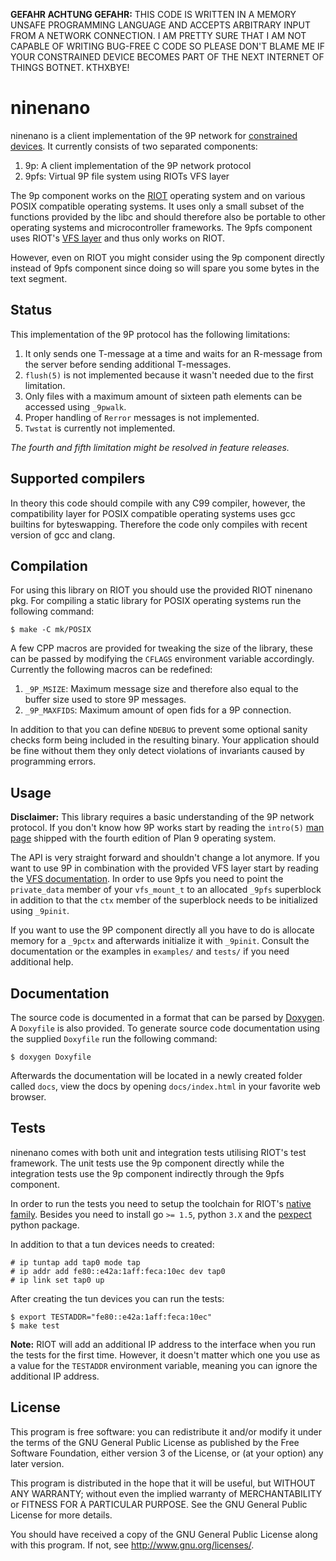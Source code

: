 **GEFAHR ACHTUNG GEFAHR:** THIS CODE IS WRITTEN IN A MEMORY UNSAFE
PROGRAMMING LANGUAGE AND ACCEPTS ARBITRARY INPUT FROM A NETWORK
CONNECTION. I AM PRETTY SURE THAT I AM NOT CAPABLE OF WRITING BUG-FREE C
CODE SO PLEASE DON'T BLAME ME IF YOUR CONSTRAINED DEVICE BECOMES PART OF
THE NEXT INTERNET OF THINGS BOTNET. KTHXBYE!

ninenano
========

ninenano is a client implementation of the 9P network for [constrained
devices][7]. It currently consists of two separated components:

1. 9p: A client implementation of the 9P network protocol
2. 9pfs: Virtual 9P file system using RIOTs VFS layer

The 9p component works on the [RIOT][3] operating system and on various
POSIX compatible operating systems. It uses only a small subset of the
functions provided by the libc and should therefore also be portable to
other operating systems and microcontroller frameworks. The 9pfs
component uses RIOT's [VFS layer][5] and thus only works on RIOT.

However, even on RIOT you might consider using the 9p component directly
instead of 9pfs component since doing so will spare you some bytes in
the text segment.

Status
------

This implementation of the 9P protocol has the following limitations:

1. It only sends one T-message at a time and waits for an R-message from
   the server before sending additional T-messages.
2. `flush(5)` is not implemented because it wasn't needed due to the
   first limitation.
3. Only files with a maximum amount of sixteen path elements can be
   accessed using `_9pwalk`.
4. Proper handling of `Rerror` messages is not implemented.
5. `Twstat` is currently not implemented.

*The fourth and fifth limitation might be resolved in feature releases.*

Supported compilers
-------------------

In theory this code should compile with any C99 compiler, however, the
compatibility layer for POSIX compatible operating systems uses gcc
builtins for byteswapping. Therefore the code only compiles with recent
version of gcc and clang.

Compilation
-----------

For using this library on RIOT you should use the provided RIOT ninenano
pkg. For compiling a static library for POSIX operating systems run the
following command:

	$ make -C mk/POSIX

A few CPP macros are provided for tweaking the size of the library,
these can be passed by modifying the `CFLAGS` environment variable
accordingly. Currently the following macros can be redefined:

1. `_9P_MSIZE`: Maximum message size and therefore also equal to the
   buffer size used to store 9P messages.
2. `_9P_MAXFIDS`: Maximum amount of open fids for a 9P connection.

In addition to that you can define `NDEBUG` to prevent some optional
sanity checks form being included in the resulting binary. Your
application should be fine without them they only detect violations of
invariants caused by programming errors.

Usage
-----

**Disclaimer:** This library requires a basic understanding of the 9P
network protocol. If you don't know how 9P works start by reading the
`intro(5)` [man page][6] shipped with the fourth edition of Plan 9
operating system.

The API is very straight forward and shouldn't change a lot anymore. If
you want to use 9P in combination with the provided VFS layer start by
reading the [VFS documentation][5]. In order to use 9pfs you need to
point the `private_data` member of your `vfs_mount_t` to an allocated
`_9pfs` superblock in addition to that the `ctx` member of the
superblock needs to be initialized using `_9pinit`.

If you want to use the 9P component directly all you have to do is
allocate memory for a `_9pctx` and afterwards initialize it with
`_9pinit`. Consult the documentation or the examples in `examples/` and
`tests/` if you need additional help.

Documentation
-------------

The source code is documented in a format that can be parsed by
[Doxygen][4]. A `Doxyfile` is also provided. To generate source code
documentation using the supplied `Doxyfile` run the following command:

	$ doxygen Doxyfile

Afterwards the documentation will be located in a newly created folder
called `docs`, view the docs by opening `docs/index.html` in your
favorite web browser.

Tests
-----

ninenano comes with both unit and integration tests utilising RIOT's
test framework. The unit tests use the 9p component directly while the
integration tests use the 9p component indirectly through the 9pfs
component.

In order to run the tests you need to setup the toolchain for RIOT's
[native family][1]. Besides you need to install go `>= 1.5`, python
`3.X` and the [pexpect][2] python package.

In addition to that a tun devices needs to created:

	# ip tuntap add tap0 mode tap
	# ip addr add fe80::e42a:1aff:feca:10ec dev tap0
	# ip link set tap0 up

After creating the tun devices you can run the tests:

	$ export TESTADDR="fe80::e42a:1aff:feca:10ec"
	$ make test

**Note:** RIOT will add an additional IP address to the interface when
you run the tests for the first time. However, it doesn't matter which
one you use as a value for the `TESTADDR` environment variable, meaning
you can ignore the additional IP address.

License
-------

This program is free software: you can redistribute it and/or modify it
under the terms of the GNU General Public License as published by the
Free Software Foundation, either version 3 of the License, or (at your
option) any later version.

This program is distributed in the hope that it will be useful, but
WITHOUT ANY WARRANTY; without even the implied warranty of
MERCHANTABILITY or FITNESS FOR A PARTICULAR PURPOSE. See the GNU General
Public License for more details.

You should have received a copy of the GNU General Public License along
with this program. If not, see <http://www.gnu.org/licenses/>.

[1]: https://github.com/RIOT-OS/RIOT/wiki/Family:-native#toolchains
[2]: https://pypi.python.org/pypi/pexpect
[3]: http://riot-os.org/
[4]: http://www.stack.nl/~dimitri/doxygen/
[5]: http://riot-os.org/api/group__sys__vfs.html
[6]: http://man.cat-v.org/plan_9/5/intro
[7]: https://tools.ietf.org/html/rfc7228
